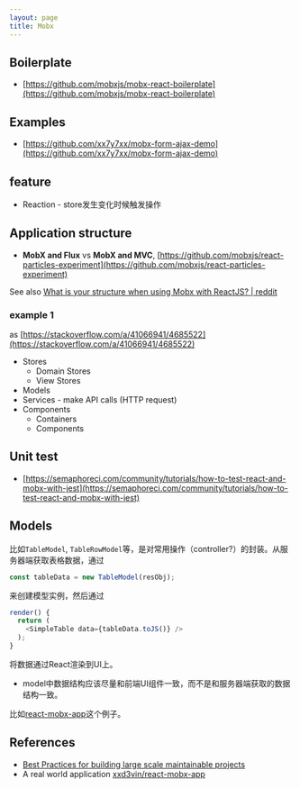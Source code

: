 ```yaml
---
layout: page
title: Mobx
---
```


## Boilerplate

- [https://github.com/mobxjs/mobx-react-boilerplate](https://github.com/mobxjs/mobx-react-boilerplate)

## Examples

- [https://github.com/xx7y7xx/mobx-form-ajax-demo](https://github.com/xx7y7xx/mobx-form-ajax-demo)

## feature

- Reaction - store发生变化时候触发操作

## Application structure

- **MobX and Flux** vs **MobX and MVC**, [https://github.com/mobxjs/react-particles-experiment](https://github.com/mobxjs/react-particles-experiment)

See also [What is your structure when using Mobx with ReactJS? | reddit](https://www.reddit.com/r/reactjs/comments/4fojit/what_is_your_structure_when_using_mobx_with/)

### example 1

as [https://stackoverflow.com/a/41066941/4685522](https://stackoverflow.com/a/41066941/4685522)

- Stores
  - Domain Stores
  - View Stores
- Models
- Services - make API calls (HTTP request)
- Components
  - Containers
  - Components

## Unit test

- [https://semaphoreci.com/community/tutorials/how-to-test-react-and-mobx-with-jest](https://semaphoreci.com/community/tutorials/how-to-test-react-and-mobx-with-jest)

## Models

比如`TableModel`, `TableRowModel`等，是对常用操作（controller?）的封装。从服务器端获取表格数据，通过

```js
const tableData = new TableModel(resObj);
```

来创建模型实例，然后通过

```js
render() {
  return (
    <SimpleTable data={tableData.toJS()} />
  );
}
```

将数据通过React渲染到UI上。

- model中数据结构应该尽量和前端UI组件一致，而不是和服务器端获取的数据结构一致。

比如[react-mobx-app](https://github.com/xx7y7xx/react-mobx-app)这个例子。

## References

- [Best Practices for building large scale maintainable projects](https://mobx.js.org/best/store.html)
- A real world application [xxd3vin/react-mobx-app](https://github.com/xx7y7xx/react-mobx-app)